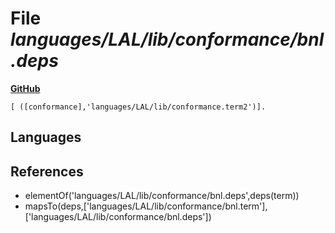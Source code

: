 # File _languages/LAL/lib/conformance/bnl.deps_
**[GitHub](https://github.com/softlang/yas/blob/master/languages/LAL/lib/conformance/bnl.deps)**
```
[ ([conformance],'languages/LAL/lib/conformance.term2')].
```

## Languages

## References
* elementOf('languages/LAL/lib/conformance/bnl.deps',deps(term))
* mapsTo(deps,['languages/LAL/lib/conformance/bnl.term'],['languages/LAL/lib/conformance/bnl.deps'])
